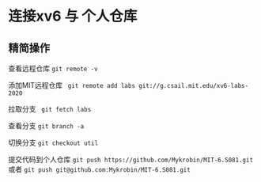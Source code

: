 # 连接xv6 与 个人仓库

## 精简操作

查看远程仓库 `git remote -v`

添加MIT远程仓库 ` git remote add labs git://g.csail.mit.edu/xv6-labs-2020`

拉取分支 ` git fetch labs`

查看分支 `git branch -a`

切换分支 `git checkout util`

提交代码到个人仓库 `git push https://github.com/Mykrobin/MIT-6.S081.git` 或者 `git push git@github.com:Mykrobin/MIT-6.S081.git`

